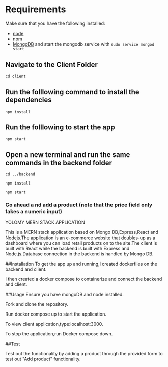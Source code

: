 # Requirements
Make sure that you have the following installed:
- [node](https://www.digitalocean.com/community/tutorials/how-to-install-node-js-on-ubuntu-18-04) 
- npm 
- [MongoDB](https://docs.mongodb.com/manual/tutorial/install-mongodb-on-ubuntu/) and start the mongodb service with `sudo service mongod start`

## Navigate to the Client Folder 
 `cd client`

## Run the folllowing command to install the dependencies 
 `npm install`

## Run the folllowing to start the app
 `npm start`

## Open a new terminal and run the same commands in the backend folder
 `cd ../backend`

 `npm install`

 `npm start`

 ### Go ahead a nd add a product (note that the price field only takes a numeric input)


YOLOMY MERN STACK APPLICATION

This is a MERN stack application based on Mongo DB,Express,React and Nodejs.The application is an e-commerce website that doubles-up as a dashboard where you can load retail products on to the site.The client is built with React while the backend is built with Express and Node.js.Database connection in the backend is handled by Mongo DB.

##Installation
To get the app up and running,I created dockerfiles on the backend and client.

I then created a docker compose to containerize and connect the backend and client.

##Usage
Ensure you have mongoDB and node installed.

Fork and clone the repository.

Run docker compose up to start the application.

To view client application,type:localhost:3000.

To stop the application,run  Docker compose down.

##Test

Test out the functionality by adding a product through the provided form to test out "Add product" functionality.